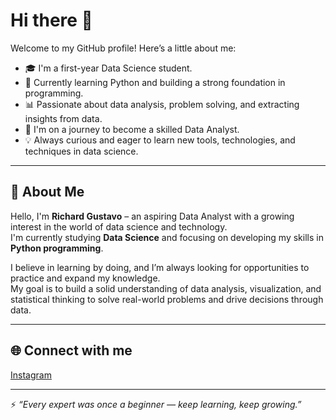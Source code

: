 # Hi there 👋

Welcome to my GitHub profile! Here’s a little about me:

- 🎓 I'm a first-year Data Science student.
- 🐍 Currently learning Python and building a strong foundation in programming.
- 📊 Passionate about data analysis, problem solving, and extracting insights from data.
- 🚀 I'm on a journey to become a skilled Data Analyst.
- 💡 Always curious and eager to learn new tools, technologies, and techniques in data science.

---

## 📌 About Me

Hello, I'm **Richard Gustavo** – an aspiring Data Analyst with a growing interest in the world of data science and technology.  
I'm currently studying **Data Science** and focusing on developing my skills in **Python programming**.

I believe in learning by doing, and I’m always looking for opportunities to practice and expand my knowledge.  
My goal is to build a solid understanding of data analysis, visualization, and statistical thinking to solve real-world problems and drive decisions through data.

---

## 🌐 Connect with me
 
[Instagram](https://www.instagram.com/richgonc/)

---

⚡ *“Every expert was once a beginner — keep learning, keep growing.”*
